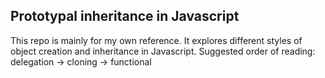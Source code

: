 ## Prototypal inheritance in Javascript
This repo is mainly for my own reference.
It explores different styles of object creation and inheritance in Javascript.
Suggested order of reading: delegation -> cloning -> functional
